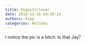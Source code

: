 ```yaml
---
title: Rippstirlover
date: 2018-12-16 04:39:14
authors: Ripp
categories: Holiday
---
```


 I notice the pic is a bitch.
Is that Jay?